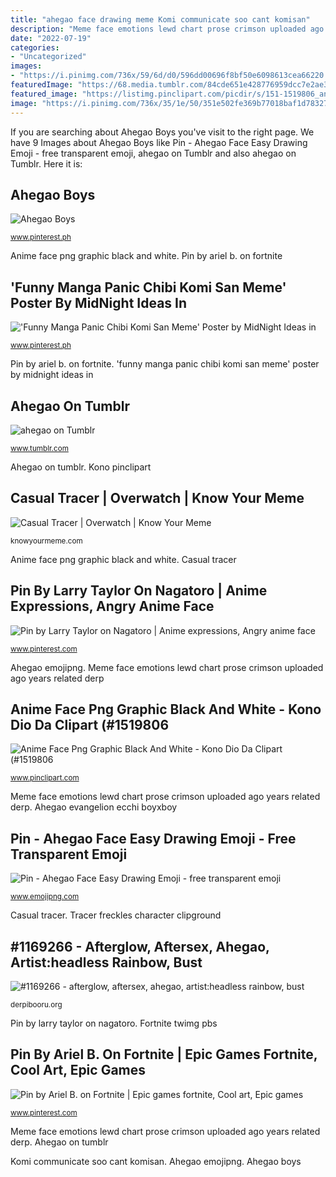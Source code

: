 ```yaml
---
title: "ahegao face drawing meme Komi communicate soo cant komisan"
description: "Meme face emotions lewd chart prose crimson uploaded ago years related derp"
date: "2022-07-19"
categories:
- "Uncategorized"
images:
- "https://i.pinimg.com/736x/59/6d/d0/596dd00696f8bf50e6098613cea66220.jpg"
featuredImage: "https://68.media.tumblr.com/84cde651e428776959dcc7e2ae37a855/tumblr_osladhnQCW1trj8yho1_500.jpg"
featured_image: "https://listimg.pinclipart.com/picdir/s/151-1519806_anime-face-png-graphic-black-and-white-kono.png"
image: "https://i.pinimg.com/736x/35/1e/50/351e502fe369b77018baf1d783273c9e.jpg"
---
```


If you are searching about Ahegao Boys you've visit to the right page. We have 9 Images about Ahegao Boys like Pin - Ahegao Face Easy Drawing Emoji - free transparent emoji, ahegao on Tumblr and also ahegao on Tumblr. Here it is:

## Ahegao Boys

![Ahegao Boys](https://i.pinimg.com/236x/5f/ee/e9/5feee9b68bbe9e989049b94e78ecbdb3.jpg "Tracer freckles character clipground")

<small>www.pinterest.ph</small>

Anime face png graphic black and white. Pin by ariel b. on fortnite

## &#039;Funny Manga Panic Chibi Komi San Meme&#039; Poster By MidNight Ideas In

![&#039;Funny Manga Panic Chibi Komi San Meme&#039; Poster by MidNight Ideas in](https://i.pinimg.com/736x/59/6d/d0/596dd00696f8bf50e6098613cea66220.jpg "Ahegao evangelion ecchi boyxboy")

<small>www.pinterest.ph</small>

Pin by ariel b. on fortnite. &#039;funny manga panic chibi komi san meme&#039; poster by midnight ideas in

## Ahegao On Tumblr

![ahegao on Tumblr](https://68.media.tumblr.com/84cde651e428776959dcc7e2ae37a855/tumblr_osladhnQCW1trj8yho1_500.jpg "Casual tracer")

<small>www.tumblr.com</small>

Ahegao on tumblr. Kono pinclipart

## Casual Tracer | Overwatch | Know Your Meme

![Casual Tracer | Overwatch | Know Your Meme](http://i0.kym-cdn.com/photos/images/original/001/121/731/b65.png "Kono pinclipart")

<small>knowyourmeme.com</small>

Anime face png graphic black and white. Casual tracer

## Pin By Larry Taylor On Nagatoro | Anime Expressions, Angry Anime Face

![Pin by Larry Taylor on Nagatoro | Anime expressions, Angry anime face](https://i.pinimg.com/736x/35/1e/50/351e502fe369b77018baf1d783273c9e.jpg "Anime face png graphic black and white")

<small>www.pinterest.com</small>

Ahegao emojipng. Meme face emotions lewd chart prose crimson uploaded ago years related derp

## Anime Face Png Graphic Black And White - Kono Dio Da Clipart (#1519806

![Anime Face Png Graphic Black And White - Kono Dio Da Clipart (#1519806](https://listimg.pinclipart.com/picdir/s/151-1519806_anime-face-png-graphic-black-and-white-kono.png "Casual tracer")

<small>www.pinclipart.com</small>

Meme face emotions lewd chart prose crimson uploaded ago years related derp. Ahegao evangelion ecchi boyxboy

## Pin - Ahegao Face Easy Drawing Emoji - Free Transparent Emoji

![Pin - Ahegao Face Easy Drawing Emoji - free transparent emoji](https://image.emojipng.com/765/8575765.jpg "Ahegao evangelion ecchi boyxboy")

<small>www.emojipng.com</small>

Casual tracer. Tracer freckles character clipground

## #1169266 - Afterglow, Aftersex, Ahegao, Artist:headless Rainbow, Bust

![#1169266 - afterglow, aftersex, ahegao, artist:headless rainbow, bust](https://derpicdn.net/img/2016/6/3/1169266/large.png "Ahegao boys")

<small>derpibooru.org</small>

Pin by larry taylor on nagatoro. Fortnite twimg pbs

## Pin By Ariel B. On Fortnite | Epic Games Fortnite, Cool Art, Epic Games

![Pin by Ariel B. on Fortnite | Epic games fortnite, Cool art, Epic games](https://i.pinimg.com/736x/7c/71/63/7c7163110ef4864f3cdd62cff8ac08db.jpg "&#039;funny manga panic chibi komi san meme&#039; poster by midnight ideas in")

<small>www.pinterest.com</small>

Meme face emotions lewd chart prose crimson uploaded ago years related derp. Ahegao on tumblr

Komi communicate soo cant komisan. Ahegao emojipng. Ahegao boys
